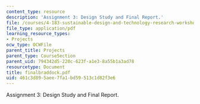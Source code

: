 ```yaml
---
content_type: resource
description: 'Assignment 3: Design Study and Final Report.'
file: /courses/4-183-sustainable-design-and-technology-research-workshop-spring-2004/461c3d895aee7fa1bd59513c1d82f3e6_finalbraddock.pdf
file_type: application/pdf
learning_resource_types:
- Projects
ocw_type: OCWFile
parent_title: Projects
parent_type: CourseSection
parent_uid: 794342d5-220c-623f-a1e3-8a55b1a3ad78
resourcetype: Document
title: finalbraddock.pdf
uid: 461c3d89-5aee-7fa1-bd59-513c1d82f3e6
---
```

Assignment 3: Design Study and Final Report.

